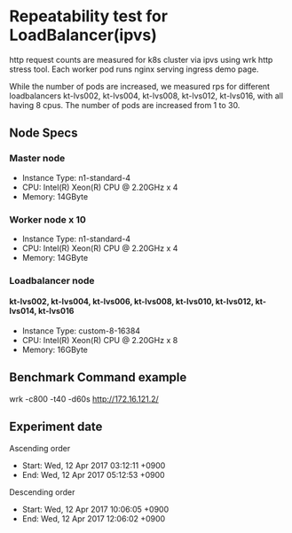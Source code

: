 # Repeatability test for LoadBalancer(ipvs)

http request counts are measured for k8s cluster via ipvs using wrk http stress tool.
Each worker pod runs nginx serving ingress demo page.

While the number of pods are increased, we measured rps for different loadbalancers kt-lvs002, kt-lvs004, kt-lvs008, kt-lvs012, kt-lvs016, with all having 8 cpus.
The number of pods are increased from 1 to 30.

## Node Specs

###  Master node
* Instance Type: n1-standard-4
* CPU: Intel(R) Xeon(R) CPU @ 2.20GHz x 4
* Memory: 14GByte

### Worker node x 10
* Instance Type: n1-standard-4
* CPU: Intel(R) Xeon(R) CPU @ 2.20GHz x 4
* Memory: 14GByte

### Loadbalancer node

#### kt-lvs002, kt-lvs004, kt-lvs006, kt-lvs008, kt-lvs010, kt-lvs012, kt-lvs014, kt-lvs016
* Instance Type: custom-8-16384
* CPU: Intel(R) Xeon(R) CPU @ 2.20GHz x 8
* Memory: 16GByte

## Benchmark Command example

wrk -c800 -t40 -d60s http://172.16.121.2/

## Experiment date 

Ascending order
* Start: Wed, 12 Apr 2017 03:12:11 +0900
* End: Wed, 12 Apr 2017 05:12:53 +0900

Descending order
* Start: Wed, 12 Apr 2017 10:06:05 +0900
* End: Wed, 12 Apr 2017 12:06:02 +0900


